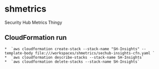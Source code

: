 # shmetrics
Security Hub Metrics Thingy


## CloudFormation run
    *  `aws cloudformation create-stack --stack-name "SH-Insights" --template-body file:///workspaces/shmetrics/sechub-insights-cfn.yaml `
    *  `aws cloudformation describe-stacks --stack-name SH-Insights`
    *  `aws cloudformation delete-stacks --stack-name SH-Insights`
